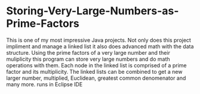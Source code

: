 # Storing-Very-Large-Numbers-as-Prime-Factors
This is one of my most impressive Java projects. Not only does this project impliment and manage a linked list it also does advanced math with the data structure. Using the prime factors of a very large number and their muliplicity this program can store very large numbers and do math operations with them. Each node in the linked list is comprised of a prime factor and its multiplicity. The linked lists can be combined to get a new larger number, multiplied, Euclidean, greatest common denomenator and many more.
runs in Eclipse IDE
